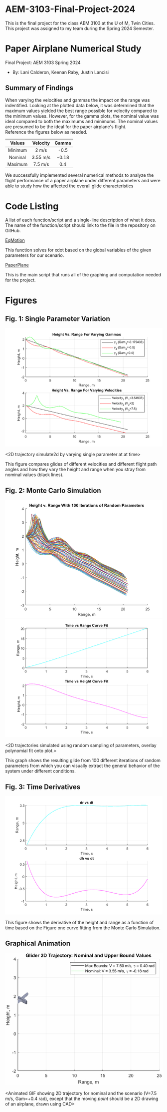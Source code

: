 # AEM-3103-Final-Project-2024
This is the final project for the class AEM 3103 at the U of M, Twin Cities. This project was assigned to my team during the Spring 2024 Semester.

# Paper Airplane Numerical Study
Final Project: AEM 3103 Spring 2024

- By: Lani Calderon, Keenan Raby, Justin Lancisi
  
## Summary of Findings

When varying the velocities and gammas the impact on the range was indentified. Looking at the plotted data below, it was determined that the maximum values yielded the best range
possible for velocity compared to the minimum values. However, for the gamma plots, the nominal value was ideal compared to both the maximums and minimums. The nominal values are presumed to be the ideal for the paper airplane's flight.  
Reference the figures below as needed.

| Values  | Velocity    | Gamma  | 
| :-----: | :---------: | :----: | 
| Minimum |   2 m/s     | -0.5   |
| Nominal |  3.55 m/s   | -0.18  |
| Maximum |  7.5 m/s    |  0.4   |

We successfully implemented several numerical methods to analyze the flight performance of a paper airplane under different parameters and were able to study how the affected the overall glide characteristics


# Code Listing
A list of each function/script and a single-line description of what it does.  The name of the function/script should link to the file in the repository on GitHub.

[EqMotion](EqMotion.m)

This function solves for xdot based on the global variables of the given parameters for our scenario.

[PaperPlane](PaperPlane.m)

This is the main script that runs all of the graphing and computation needed for the project.

# Figures

## Fig. 1: Single Parameter Variation
![Alternative Text](./Figures/Parameters.png)

<2D trajectory simulate2d by varying single parameter at at time>
<The above plot should also show the nominal trajectory>

This figure compares glides of different velocities and different flight path angles and how they vary the height and range when you stray from nominal values (black lines).


## Fig. 2: Monte Carlo Simulation
![Alternative Text](./Figures/MonteCarlo.png)
![Alternative Text](./Figures/curvefit.png)

<2D trajectories simulated using random sampling of parameters, overlay polynomial fit onto plot.>

This graph shows the resulting glide from 100 different iterations of random parameters from which you can visually extract the general behavior of the system under different conditions.

## Fig. 3: Time Derivatives
![Alternative Text](./Figures/derivatives.png)

<Time-derivative of height and range for the fitted trajectory>
This figure shows the derivative of the height and range as a function of time based on the Figure one curve fitting from the Monte Carlo Simulation.


## Graphical Animation
 ![2D Paper Airplane Flight Trajectory](./Figures/glider_trajectory.gif)

<Animated GIF showing 2D trajectory for nominal and the scenario (V=7.5 m/s, Gam=+0.4 rad), except that the moving *point* should be a 2D drawing of an airplane, drawn using CAD>
